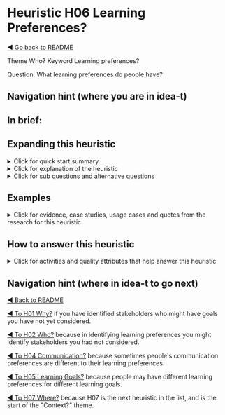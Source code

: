 
# Heuristic H06 Learning Preferences?

[◄ Go back to README](../README.md)

Theme Who?  Keyword Learning preferences?

Question: What learning preferences do people have?

## Navigation hint (where you are in idea-t)

## In brief:


## Expanding this heuristic
<details close>
  <summary>Click for quick start summary
  </summary> 

some words of summary

</details>

<details close>
  <summary>Click for explanation of the heuristic
  </summary> 

some words of explanation

</details>

<details close>
  
  <summary>Click for sub questions and alternative questions
  </summary> 

### Sub questions and alternative questions

### Role-based alternative questions



### Not? 
What learning preferences are not relevant?
 

- maybe a list here

### Else?
What other learning preferences might be expressed by different stakeholders?



</details>

## Examples

<details close>
  
  <summary>Click for evidence, case studies, usage cases and quotes from the research for this heuristic
  </summary> 
  
### Usage cases

### Case studies examples

### Quotes from research participants


</details>

## How to answer this heuristic

<details close>
  
  <summary>Click for activities and quality attributes that help answer this heuristic
  </summary> 
  
### Activities
### Quality Attributes


</details>

## Navigation hint (where in idea-t to go next)

[◄ Back to README](../README.md)

[◄ To H01 Why?](../Heuristics/H01-Why.md)  if you have identified stakeholders who might have goals you have not yet considered. 

[◄ To H02 Who?](../Heuristics/H02-Who.md)  because in identifying learning preferences you might identify stakeholders you had not considered.

[◄ To H04 Communication?](../Heuristics/H04-Communication.md)  because sometimes people's communication preferences are different to their learning preferences.

[◄ To H05 Learning Goals?](../Heuristics/H05-LearningGoals.md)  because people may have different learning preferences for different learning goals. 

[◄ To H07 Where?](../Heuristics/H07-Where.md)  because H07 is the next heuristic in the list, and is the start of the "Context?" theme.
